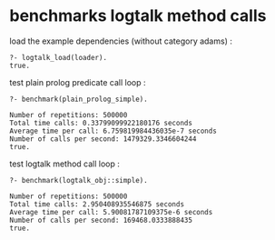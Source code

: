 # benchmarks logtalk method calls

load the example dependencies (without category adams) :

  	?- logtalk_load(loader).
  	true.

test plain prolog predicate call loop :

    ?- benchmark(plain_prolog_simple).

    Number of repetitions: 500000
    Total time calls: 0.33799099922180176 seconds
    Average time per call: 6.759819984436035e-7 seconds
    Number of calls per second: 1479329.3346604244
    true.

test logtalk method call loop :

    ?- benchmark(logtalk_obj::simple).

    Number of repetitions: 500000
    Total time calls: 2.950408935546875 seconds
    Average time per call: 5.90081787109375e-6 seconds
    Number of calls per second: 169468.0333888435
    true.
